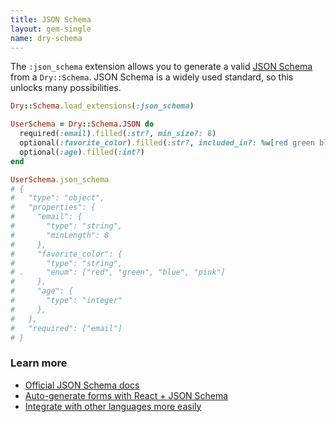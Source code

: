 ```yaml
---
title: JSON Schema
layout: gem-single
name: dry-schema
---
```


The `:json_schema` extension allows you to generate a valid [JSON Schema](https://json-schema.org/) from a `Dry::Schema`. JSON Schema is a widely used standard, so this unlocks many possibilities.

```ruby
Dry::Schema.load_extensions(:json_schema)

UserSchema = Dry::Schema.JSON do
  required(:email).filled(:str?, min_size?: 8)
  optional(:favorite_color).filled(:str?, included_in?: %w[red green blue pink])
  optional(:age).filled(:int?)
end

UserSchema.json_schema 
# {
#   "type": "object",
#   "properties": {
#     "email": {
#       "type": "string",
#       "minLength": 8
#     },
#     "favorite_color": {
#       "type": "string",
# .     "enum": ["red", "green", "blue", "pink"]
#     },
#     "age": {
#       "type": "integer"
#     },
#   },
#   "required": ["email"] 
# }
```

### Learn more

- [Official JSON Schema docs](https://json-schema.org/)
- [Auto-generate forms with React + JSON Schema](https://github.com/rjsf-team/react-jsonschema-form)
- [Integrate with other languages more easily](https://json-schema.org/tools)
